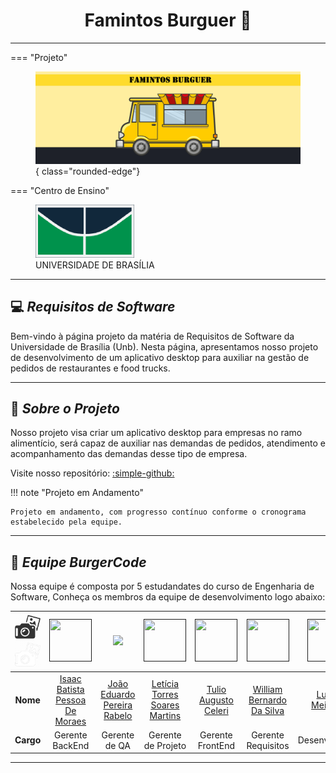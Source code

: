 # <center>**Famintos Burguer :hamburger:**</center>

_________________________________________________________________________________

=== "Projeto"
    <figure markdown="span">
      ![Banner](img/FamintosBanner.png){ class="rounded-edge"}
    </figure>
=== "Centro de Ensino"
    <figure markdown="span">
      ![UNB](img/Unb.png)
      <figcaption>UNIVERSIDADE DE BRASÍLIA</figcaption>
    </figure>
_________________________________________________________________________________

## 💻 *Requisitos de Software*

Bem-vindo à página projeto da matéria de Requisitos de Software da Universidade de Brasília (Unb). Nesta página, apresentamos nosso projeto de desenvolvimento de um aplicativo desktop para auxiliar na gestão de pedidos de restaurantes e food trucks.

_________________________________________________________________________________

## 📄 *Sobre o Projeto*

Nosso projeto visa criar um aplicativo desktop para empresas no ramo alimentício, será capaz de auxiliar nas demandas de pedidos, atendimento e acompanhamento das demandas desse tipo de empresa.

Visite nosso repositório: [:simple-github:](https://github.com/mdsreq-fga-unb/2024.2-T01-FamintosBurguer)

!!! note "Projeto em Andamento"

    Projeto em andamento, com progresso contínuo conforme o cronograma estabelecido pela equipe.
_________________________________________________________________________________
## 👥 *Equipe BurgerCode*

Nossa equipe é composta por 5 estudandates do curso de Engenharia de Software, Conheça os membros da equipe de desenvolvimento logo abaixo:

| ![Camera](img/ProfilePic_D.png#only-light) ![Camera](img/ProfilePic_L.png#only-dark)     | [<img src="https://avatars.githubusercontent.com/u/118384776?v=4" class="rounded-image" width=68 height=68>]() | [<img src="https://avatars.githubusercontent.com/u/78875892?v=4" class="rounded-image width=68 height=68">]() | [<img src="https://avatars.githubusercontent.com/u/86434947?v=4" class="rounded-image" width=68 height=68 >]()  | [<img src="https://avatars.githubusercontent.com/u/122989234?v=4" class="rounded-image" width=68 height=68>]()| [<img src="https://avatars.githubusercontent.com/u/124713089?v=4" class="rounded-image" width=68 height=68 >]() | [<img src="https://avatars.githubusercontent.com/u/98045972?v=4" class="rounded-image"  width=68 height=68 >]() |
|:---------:|:------------------------------------------------------------------------------:|:-------------------------------------------------------------------------------:|:-------------------------------------------------------------------------------:|:-------------------------------------------------------------------------------:|:-------------------------------------------------------------------------------:|:-------------------------------------------------------------------------------:|
| **Nome**  | [Isaac Batista Pessoa De Moraes](https://github.com/isaacbatista26) | [João Eduardo Pereira Rabelo](https://github.com/JoaoEduardoP) | [Letícia Torres Soares Martins](https://github.com/leticiatmartins) | [Tulio Augusto Celeri](https://github.com/TulioCeleri) | [William Bernardo Da Silva](https://github.com/willxbernardo) | [Lucas Meireles](https://github.com/Katuner) |
| **Cargo** | Gerente BackEnd | Gerente de QA | Gerente de Projeto | Gerente FrontEnd | Gerente Requisitos | Desenvolvedor|


_________________________________________________________________________________
